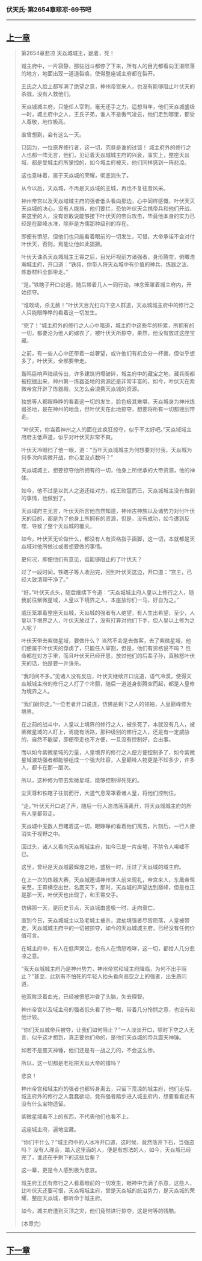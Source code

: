 ### 伏天氏-第2654章悲凉-69书吧

--------
[上一章](./a25d7127d640946c5743b3445413ca14.md)
--------


>
>
>
>第2654章悲凉
>天焱城城主，跪着，死！
>
>城主府中，一片寂静，那些战斗都停了下来，所有人的目光都看向王湛陨落的地方，地面出现一道道裂痕，使得整座城主府都在裂开。
>
>王氏之人脸上都写满了绝望之意，神州帝宫来人，也没有能够阻止叶伏天的杀戮，没有人救他们。
>
>天焱城城主府，只能任人宰割，毫无还手之力，遥想当年，他们天焱城盛极一时，城主府中之人，王氏子弟，谁人不是傲气凌云，他们走到哪里，都受人尊敬，地位极高。
>
>谁曾想到，会有这么一天。
>
>只因为，一位原界修行者，这一切，究竟是谁的过错！
>城主府外的修行之人也都一阵无言，他们，见证着天焱城城主府的兴衰，事实上，整座天焱城，都是受城主府所掌控的，如今城主府被灭，他们同样感到一阵悲凉。
>
>这也意味着，属于天焱城的荣耀，彻底消失了。
>
>从今以后，天焱城，不再是天焱域的主城，再也不复往昔风采。
>
>神州帝宫以及天焱域域主府的强者低头看向那边，心中同样感慨，叶伏天灭天焱城的决心，没有人能挡，他们要拦，恐怕叶伏天会携帝兵和他们开战，来这里的人，没有谁敢说能够接下叶伏天的帝兵攻击，毕竟他本身的实力已经是在巅峰水准，除非是方儒那种级别的存在。
>
>即便有愤怒，但他们也只能看着眼前的一切发生，可惜，大帝承诺不会对付叶伏天，否则，焉能让他如此猖獗。
>
>叶伏天诛杀天焱城城主王霄之后，目光环视前方诸强者，身形腾空，俯瞰浩瀚城主府，开口道：“铁叔，你带人将天焱城中有价值的神兵、炼器之法、炼器材料全部带走。”
>
>“是。”铁瞎子开口说道，随后带着几人一同行动，神念笼罩着城主府内，开始掠夺。
>
>“谁敢动，杀无赦！”叶伏天目光扫向下空人群道，天焱城城主府中的修行之人只能眼睁睁的看着这一切发生。
>
>“完了！”城主府外的修行之人心中暗道，城主府中这些年的积累，所拥有的一切，都要沦为他人的嫁衣了，被叶伏天所掠夺，果然，他没有放过这座宝藏。
>
>之前，有一些人心中还带着一丝奢望，或许他们有机会分一杯羹，但似乎想多了，叶伏天，全部要带走。
>
>轰鸣巨响声陆续传出，许多建筑坍塌破碎，城主府中的藏宝之地，藏兵阁都被挖掘出来，神州第一炼器圣地的资源还是非常丰富的，如今，叶伏天在紫微帝宫开辟了炼器殿，又怎么会浪费天焱城的资源。
>
>独悠等人都眼睁睁的看着这一切的发生，脸色极其难堪，天焱城身为神州炼器圣地，是在神州的地盘，但叶伏天在此地掠夺，想要将所有一切都搜刮带走。
>
>“叶伏天，你当着神州之人的面在此疯狂掠夺，似乎不太好吧。”天焱域域主府府主低声道，似乎对叶伏天非常不爽。
>
>叶伏天冷眼扫了他一眼，道：“当年天焱城城主为何想要对付我，天焱城为何多次向紫微开战，你心里没点数吗？”
>
>天焱城城主，想要掠夺他所拥有的一切，他身上所继承的大帝资源，他的神体。
>
>如今，他不过是以其人之道还给对方，成王败寇而已，天焱城城主没有做到的事情，他做到了。
>
>天焱域府主无言，叶伏天所言他自然知道，神州古神族以及诸势力对付叶伏天的目的，都是为了他身上所拥有的资源，但是，没有成功，如今遭到反噬，导致了整个天焱城的覆灭。
>
>如今，叶伏天无论做什么，都没有人有资格指手画脚，这一切，本就都是天焱域对他所做过或者想要做的事情。
>
>更何况，即便他们有意见，谁能够阻止的了叶伏天？
>
>过了一段时间，铁瞎子等人收刮完，回到叶伏天这边，开口道：“宫主，已经大致清理干净了。”
>
>“好。”叶伏天点头，随后继续下令道：“天焱城城主府人皇以上修行之人，随我前往紫微星域，人皇以下境界之人，本座放你们一马，好自为之。”
>
>威压笼罩着整座天焱城，天焱城的强者有人绝望，有人生出希望，至少，人皇以下境界之人，叶伏天放过了，没有打算对他们下手，但人皇以上修为之人呢？
>
>叶伏天带去紫微星域，要做什么？
>当然不会是去做客，去了紫微星域，他们便属于叶伏天的俘虏了，只能任人宰割，但是，他们有资格说不吗？
>性命都在对方手里，而且叶伏天已经开恩，放过他们的后辈子孙，真触怒叶伏天的话，怕是要一并诛杀。
>
>“我时间不多。”见诸人没有反应，叶伏天继续开口说道，语气冷漠，使得天焱城城主府的修行之人打了个冷颤，随后一道道身影腾空而起，都是人皇修为境界之人。
>
>“我们跟你走。”一位老者开口说道，仿佛是剩下之人的领袖，人皇巅峰修为境界。
>
>在之前的战斗中，人皇以上境界的修行之人，被杀死了，本就没有几人，被紫微星域的人盯上，焉能有活路，那种级别的修行之人，还是有一定威胁的，自然不能留，即便带走也不方便，一旦没有控制好，会出事。
>
>而以如今紫微星域的力量，人皇境界的修行之人便方便控制多了，如今紫微星域渡劫强者都能够组成一个强大阵容，人皇巅峰人物更是不知多少，许多人，都卡在那一层次。
>
>所以，这种修为带去紫微星域，能够控制得死死的。
>
>尘天尊和铁瞎子往前而行，大道气息笼罩着诸人皇，将他们控制住。
>
>“走。”叶伏天开口说了声，随后一行人浩浩荡荡离开，将天焱城城主府的所有人皇都带走。
>
>天焱城中无数人目睹着这一切，眼睁睁的看着他们离去，片刻后，一行人便消失于视野之中。
>
>回过头，诸人又看向天焱城城主府，如今已是一片废墟，不禁令人唏嘘不已。
>
>这里，曾经是天焱城最辉煌之地，盛极一时，压过了天焱域的域主府。
>
>在上一次的炼器大赛，天焱城邀请神州世人前来观礼，帝宫来人，东凰帝鸳亲至，王霄横空出世，名震天下，那时，天焱城的声望达到巅峰，但是也正是那一天，叶伏天也出现了，和王霄交手。
>
>仿佛那一天，是历史节点，天焱城由盛极一时，走向衰亡。
>
>直到今日，天焱城城主以及老城主被杀，渡劫境强者尽皆陨落，人皇被带走，天焱城城主府中的一切被掠夺，如今的天焱城城主府，已经没有任何价值可言。
>
>在城主府中，有人在低声哭泣，也有人在愤怒咆哮，这一切，都给人几分悲凉之意。
>
>“我天焱城城主府乃是神州势力，神州帝宫和域主府降临，为何不出手阻止？”甚至，此刻有不怕死的年轻人抬头看向高空之上的强者，出生质问道。
>
>他双眸泛着血光，已经被愤怒冲昏了头脑，失去理智。
>
>神州帝宫以及域主府的强者低头看了他一眼，带着几分怜悯之意，也没有和他计较。
>
>“你们天焱城帝兵被夺，让我们如何阻止？”一人淡淡开口，顿时下空之人无言，似乎这才想到，真正要他们命的，是他们天焱城的帝兵震天神锤。
>
>如若不是震天神锤，他们还是有一战之力的，不会这么惨。
>
>所以，这一切都是老祖宗天焱大帝的错吗？
>
>悲哀！
>
>神州帝宫和域主府的强者也都转身离去，只留下荒凉的城主府，他们走后，城主府外的修行之人蠢蠢欲动，竟有强者踏步进入城主府内，想要看看还有没有什么宝物遗留。
>
>紫微星域看不上的东西，不代表他们也看不上。
>
>这座城主府，遍地宝藏。
>
>“你们干什么？”城主府中的人冰冷开口道，这时候，竟然落井下石，当强盗吗？
>没有人理会，踏入这里面的人，便是有想法的人，如今，天焱城已经完了，谁还在乎剩下的这些后辈？
>
>这一幕，更是令人感到极为悲哀。
>
>城主府王氏有修行之人看着眼前的一切发生，眼神中充满了杀意，这些人，比叶伏天还要可恨，天焱城城主府，曾是天焱城的统治势力，是天焱城的荣耀，整座天焱城，都听命于城主府。
>
>如今，城主府遭到灭顶之灾，他们竟然进行掠夺，这是何等的残酷。
>
>(本章完)
>
>

--------
[下一章](./17f5b03e24b2738732640da7095e9cd1.md)
--------
